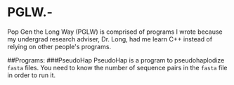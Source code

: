 # PGLW.-
Pop Gen the Long Way (PGLW) is comprised of programs I wrote because my undergrad research adviser, Dr. Long, had me learn C++ instead of relying on other people's programs.

##Programs:
###PseudoHap
PseudoHap is a program to pseudohaplodize `fasta` files. You need to know the number of sequence pairs in the `fasta` file in order to run it. 
